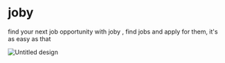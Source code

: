 # joby
find your next job opportunity with joby , find jobs and apply for them, it's as easy as that


![Untitled design](https://github.com/user-attachments/assets/704db77d-3e6a-462f-9758-17077ad80d0c)



